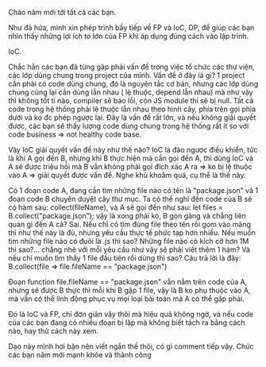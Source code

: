 Chào năm mới tới tất cả các bạn.

Như đã hứa, mình xin phép trình bầy tiếp về FP và IoC, DP, để giúp các bạn nhìn thấy những lợi ích to lớn của FP khi áp dụng đúng cách vào lập trình.

IoC.

Chắc hẳn các bạn đã từng gặp phải vấn đề trong việc tổ chức các thư viện, các lớp dùng chung trong project của mình. Vấn đề ở đây là gì? 1 project cần phải có code dùng chung, đó là nguyên tắc cơ bản, nhưng các lớp dùng chung cũng lại cần dùng lẫn nhau ( lệ thuộc, depend lẫn nhau) mà như vậy thì không tốt tí nào, compiler sẽ báo lỗi, còn JS module thì sẽ bị null. Tất cả code trong hệ thống phải lệ thuộc lẫn nhau theo hình cây, phía trên gọi phía dưới và ko đc phép ngược lại. Đây là vấn đề rất lớn, và nếu không giải quyết được, các bạn sẽ thấy lượng code dùng chung trong hệ thống rất ít so với code business => not healthy code base.

Vậy IoC giải quyết vấn đề này như thế nào? IoC là đảo ngược điều khiển, tức là khi A gọi đến B, nhưng khi B thực hiện mà cần gọi đến A, thì dùng IoC và A sẽ được triệu hồi mà B vẫn không phải gọi đích xác A ra => ko bị lệ thuộc vào A => giải quyết được vấn đề. Nghe khù khoằm quá, cụ thể là thế này.

Có 1 đoạn code A, đang cần tìm những file nào có tên là "package.json" và 1 đoạn code B chuyên duyệt cây thư mục. Ta có thể nghĩ đến code của B sẽ có hàm sau:
collect(fileName), và A sẽ gọi đến như sau:
‎let files = B.collect("package.json");
‎vậy là xong phải ko, B gọn gàng và chẳng liên quan gì đến A cả? Sai. Nếu chỉ có tìm đúng file theo tên rồi gom vào mảng thì như thế này là đủ, nhưng yêu cầu thực tế phức tạp hơn nhiều. Nếu muốn tìm những file nào có đuôi là .js thì sao? Những file nào có kích cỡ hơn 1M thì sao?... chẳng nhẽ với mỗi yêu cầu như vậy sẽ phải viết thêm 1 hàm? Và nếu chỉ muốn tìm thấy 1 file đầu tiên rồi dừng thì sao? Câu trả lời là đây:
B.collect(file => file.fileName == "package.json")

Đoạn function file.fileName == "package.json" vẫn nằm trên code của A, nhưng sẽ được B thực thì mỗi khi B gặp 1 file, vậy là B ko phụ thuộc vào A, mà vẫn có thể linh động phục vụ mọi loại bài toán mà A có thể gặp phải.

Đó là IoC và FP, chỉ đơn giản vậy thôi mà hiệu quả không ngờ, và nếu code của các bạn đang có nhiều đoạn bị lặp mà không biết tách ra bằng cách nào, hay thử cách này xem.

Dạo này mình hơi bận nên viết ngắn thế thôi, có gì comment tiếp vậy. Chúc các bạn năm mới mạnh khỏe và thành công